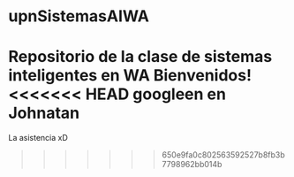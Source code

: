 # upnSistemasAIWA
Repositorio de la clase de sistemas inteligentes en WA
Bienvenidos!
<<<<<<< HEAD
googleen en Johnatan
=======
La asistencia xD
>>>>>>> 650e9fa0c802563592527b8fb3b7798962bb014b
